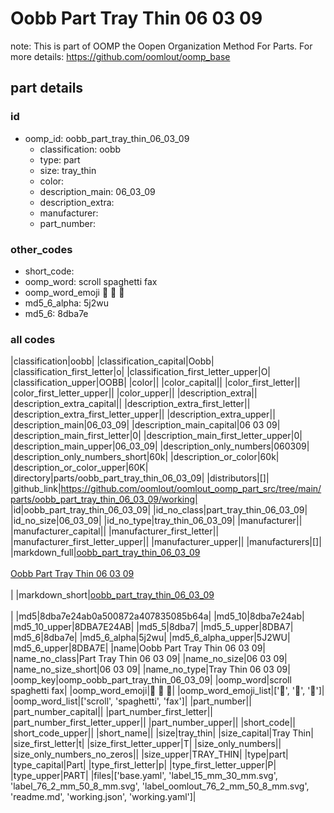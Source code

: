 # Oobb Part Tray Thin 06 03 09  

note: This is part of OOMP the Oopen Organization Method For Parts. For more details: https://github.com/oomlout/oomp_base

##  part details





### id
* oomp_id: oobb_part_tray_thin_06_03_09
  * classification: oobb
  * type: part
  * size: tray_thin
  * color: 
  * description_main: 06_03_09
  * description_extra: 
  * manufacturer: 
  * part_number: 

### other_codes
* short_code: 
* oomp_word: scroll spaghetti fax
* oomp_word_emoji :scroll: :spaghetti: :fax:
* md5_6_alpha: 5j2wu
* md5_6: 8dba7e

### all codes 
|classification|oobb|
|classification_capital|Oobb|
|classification_first_letter|o|
|classification_first_letter_upper|O|
|classification_upper|OOBB|
|color||
|color_capital||
|color_first_letter||
|color_first_letter_upper||
|color_upper||
|description_extra||
|description_extra_capital||
|description_extra_first_letter||
|description_extra_first_letter_upper||
|description_extra_upper||
|description_main|06_03_09|
|description_main_capital|06 03 09|
|description_main_first_letter|0|
|description_main_first_letter_upper|0|
|description_main_upper|06_03_09|
|description_only_numbers|060309|
|description_only_numbers_short|60k|
|description_or_color|60k|
|description_or_color_upper|60K|
|directory|parts/oobb_part_tray_thin_06_03_09|
|distributors|[]|
|github_link|https://github.com/oomlout/oomlout_oomp_part_src/tree/main/parts/oobb_part_tray_thin_06_03_09/working|
|id|oobb_part_tray_thin_06_03_09|
|id_no_class|part_tray_thin_06_03_09|
|id_no_size|06_03_09|
|id_no_type|tray_thin_06_03_09|
|manufacturer||
|manufacturer_capital||
|manufacturer_first_letter||
|manufacturer_first_letter_upper||
|manufacturer_upper||
|manufacturers|[]|
|markdown_full|[oobb_part_tray_thin_06_03_09](https://github.com/oomlout/oomlout_oomp_part_src/tree/main/parts/oobb_part_tray_thin_06_03_09/working)<br>[](https://github.com/oomlout/oomlout_oomp_part_src/tree/main/parts/oobb_part_tray_thin_06_03_09/working)<br>[Oobb Part Tray Thin 06 03 09](https://github.com/oomlout/oomlout_oomp_part_src/tree/main/parts/oobb_part_tray_thin_06_03_09/working)<br><br>|
|markdown_short|[oobb_part_tray_thin_06_03_09](https://github.com/oomlout/oomlout_oomp_part_src/tree/main/parts/oobb_part_tray_thin_06_03_09/working)<br><br>|
|md5|8dba7e24ab0a500872a407835085b64a|
|md5_10|8dba7e24ab|
|md5_10_upper|8DBA7E24AB|
|md5_5|8dba7|
|md5_5_upper|8DBA7|
|md5_6|8dba7e|
|md5_6_alpha|5j2wu|
|md5_6_alpha_upper|5J2WU|
|md5_6_upper|8DBA7E|
|name|Oobb Part Tray Thin 06 03 09|
|name_no_class|Part Tray Thin 06 03 09|
|name_no_size|06 03 09|
|name_no_size_short|06 03 09|
|name_no_type|Tray Thin 06 03 09|
|oomp_key|oomp_oobb_part_tray_thin_06_03_09|
|oomp_word|scroll spaghetti fax|
|oomp_word_emoji|:scroll: :spaghetti: :fax:|
|oomp_word_emoji_list|[':scroll:', ':spaghetti:', ':fax:']|
|oomp_word_list|['scroll', 'spaghetti', 'fax']|
|part_number||
|part_number_capital||
|part_number_first_letter||
|part_number_first_letter_upper||
|part_number_upper||
|short_code||
|short_code_upper||
|short_name||
|size|tray_thin|
|size_capital|Tray Thin|
|size_first_letter|t|
|size_first_letter_upper|T|
|size_only_numbers||
|size_only_numbers_no_zeros||
|size_upper|TRAY_THIN|
|type|part|
|type_capital|Part|
|type_first_letter|p|
|type_first_letter_upper|P|
|type_upper|PART|
|files|['base.yaml', 'label_15_mm_30_mm.svg', 'label_76_2_mm_50_8_mm.svg', 'label_oomlout_76_2_mm_50_8_mm.svg', 'readme.md', 'working.json', 'working.yaml']|
